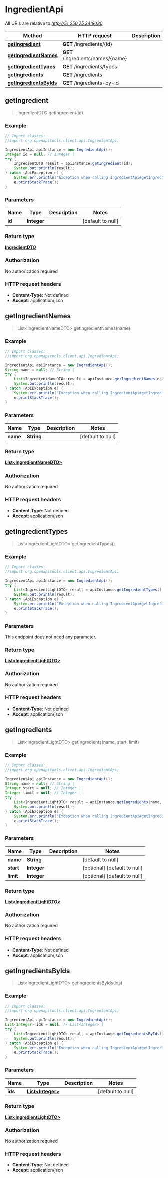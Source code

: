 # IngredientApi

All URIs are relative to *http://51.250.75.34:8080*

Method | HTTP request | Description
------------- | ------------- | -------------
[**getIngredient**](IngredientApi.md#getIngredient) | **GET** /ingredients/{id} | 
[**getIngredientNames**](IngredientApi.md#getIngredientNames) | **GET** /ingredients/names/{name} | 
[**getIngredientTypes**](IngredientApi.md#getIngredientTypes) | **GET** /ingredients/types | 
[**getIngredients**](IngredientApi.md#getIngredients) | **GET** /ingredients | 
[**getIngredientsByIds**](IngredientApi.md#getIngredientsByIds) | **GET** /ingredients-by-id | 



## getIngredient

> IngredientDTO getIngredient(id)



### Example

```java
// Import classes:
//import org.openapitools.client.api.IngredientApi;

IngredientApi apiInstance = new IngredientApi();
Integer id = null; // Integer | 
try {
    IngredientDTO result = apiInstance.getIngredient(id);
    System.out.println(result);
} catch (ApiException e) {
    System.err.println("Exception when calling IngredientApi#getIngredient");
    e.printStackTrace();
}
```

### Parameters


Name | Type | Description  | Notes
------------- | ------------- | ------------- | -------------
 **id** | **Integer**|  | [default to null]

### Return type

[**IngredientDTO**](IngredientDTO.md)

### Authorization

No authorization required

### HTTP request headers

- **Content-Type**: Not defined
- **Accept**: application/json


## getIngredientNames

> List&lt;IngredientNameDTO&gt; getIngredientNames(name)



### Example

```java
// Import classes:
//import org.openapitools.client.api.IngredientApi;

IngredientApi apiInstance = new IngredientApi();
String name = null; // String | 
try {
    List<IngredientNameDTO> result = apiInstance.getIngredientNames(name);
    System.out.println(result);
} catch (ApiException e) {
    System.err.println("Exception when calling IngredientApi#getIngredientNames");
    e.printStackTrace();
}
```

### Parameters


Name | Type | Description  | Notes
------------- | ------------- | ------------- | -------------
 **name** | **String**|  | [default to null]

### Return type

[**List&lt;IngredientNameDTO&gt;**](IngredientNameDTO.md)

### Authorization

No authorization required

### HTTP request headers

- **Content-Type**: Not defined
- **Accept**: application/json


## getIngredientTypes

> List&lt;IngredientLightDTO&gt; getIngredientTypes()



### Example

```java
// Import classes:
//import org.openapitools.client.api.IngredientApi;

IngredientApi apiInstance = new IngredientApi();
try {
    List<IngredientLightDTO> result = apiInstance.getIngredientTypes();
    System.out.println(result);
} catch (ApiException e) {
    System.err.println("Exception when calling IngredientApi#getIngredientTypes");
    e.printStackTrace();
}
```

### Parameters

This endpoint does not need any parameter.

### Return type

[**List&lt;IngredientLightDTO&gt;**](IngredientLightDTO.md)

### Authorization

No authorization required

### HTTP request headers

- **Content-Type**: Not defined
- **Accept**: application/json


## getIngredients

> List&lt;IngredientLightDTO&gt; getIngredients(name, start, limit)



### Example

```java
// Import classes:
//import org.openapitools.client.api.IngredientApi;

IngredientApi apiInstance = new IngredientApi();
String name = null; // String | 
Integer start = null; // Integer | 
Integer limit = null; // Integer | 
try {
    List<IngredientLightDTO> result = apiInstance.getIngredients(name, start, limit);
    System.out.println(result);
} catch (ApiException e) {
    System.err.println("Exception when calling IngredientApi#getIngredients");
    e.printStackTrace();
}
```

### Parameters


Name | Type | Description  | Notes
------------- | ------------- | ------------- | -------------
 **name** | **String**|  | [default to null]
 **start** | **Integer**|  | [optional] [default to null]
 **limit** | **Integer**|  | [optional] [default to null]

### Return type

[**List&lt;IngredientLightDTO&gt;**](IngredientLightDTO.md)

### Authorization

No authorization required

### HTTP request headers

- **Content-Type**: Not defined
- **Accept**: application/json


## getIngredientsByIds

> List&lt;IngredientLightDTO&gt; getIngredientsByIds(ids)



### Example

```java
// Import classes:
//import org.openapitools.client.api.IngredientApi;

IngredientApi apiInstance = new IngredientApi();
List<Integer> ids = null; // List<Integer> | 
try {
    List<IngredientLightDTO> result = apiInstance.getIngredientsByIds(ids);
    System.out.println(result);
} catch (ApiException e) {
    System.err.println("Exception when calling IngredientApi#getIngredientsByIds");
    e.printStackTrace();
}
```

### Parameters


Name | Type | Description  | Notes
------------- | ------------- | ------------- | -------------
 **ids** | [**List&lt;Integer&gt;**](Integer.md)|  | [default to null]

### Return type

[**List&lt;IngredientLightDTO&gt;**](IngredientLightDTO.md)

### Authorization

No authorization required

### HTTP request headers

- **Content-Type**: Not defined
- **Accept**: application/json

